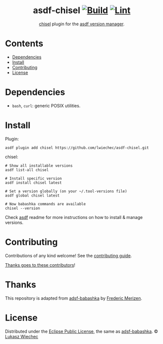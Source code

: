 <div align="center">

# asdf-chisel [![Build](https://github.com/lwiechec/asdf-chisel/workflows/Build/badge.svg)](https://github.com/lwiechec/asdf-chisel/actions/workflows/build.yml) [![Lint](https://github.com/lwiechec/asdf-chisel/workflows/Lint/badge.svg)](https://github.com/lwiechec/asdf-chisel/actions/workflows/lint.yml)

[chisel](https://github.com/jpillors/chisel) plugin for the [asdf version manager](https://asdf-vm.com).

</div>

# Contents

- [Dependencies](#dependencies)
- [Install](#install)
- [Contributing](#contributing)
- [License](#license)

# Dependencies

- `bash`, `curl`: generic POSIX utilities.

# Install

Plugin:

```shell
asdf plugin add chisel https://github.com/lwiechec/asdf-chisel.git
```

chisel:

```shell
# Show all installable versions
asdf list-all chisel

# Install specific version
asdf install chisel latest

# Set a version globally (on your ~/.tool-versions file)
asdf global chisel latest

# Now babashka commands are available
chisel --version
```

Check [asdf](https://github.com/asdf-vm/asdf) readme for more instructions on how to
install & manage versions.

# Contributing

Contributions of any kind welcome! See the [contributing guide](contributing.md).

[Thanks goes to these contributors](https://github.com/lwiechec/asdf-chisel/graphs/contributors)!

# Thanks

This repository is adapted from [adsf-babashka](https://github.com/fredZen/asdf-babashka) by
[Frederic Merizen](https://github.com/fredZen).

# License

Distributed under the [Eclipse Public License](LICENSE), the same as [adsf-babashka](https://github.com/fredZen/asdf-babashka).
© [Lukasz Wiechec](https://github.com/lwiechec/)
